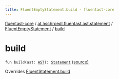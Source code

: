 ```yaml
---
title: FluentEmptyStatement.build - fluentast-core
---
```


[fluentast-core](../../index.html) / [at.hschroedl.fluentast.ast.statement](../index.html) / [FluentEmptyStatement](index.html) / [build](.)

# build

`fun build(ast: `[`AST`](https://help.eclipse.org/neon/topic/org.eclipse.jdt.doc.isv/reference/api/org/eclipse/jdt/core/dom/AST.html)`): `[`Statement`](https://help.eclipse.org/neon/topic/org.eclipse.jdt.doc.isv/reference/api/org/eclipse/jdt/core/dom/Statement.html) [(source)](https://github.com/hschroedl/FluentAST/tree/master/core/src/main/kotlin//at.hschroedl.fluentast/ast/statement/Statement.kt#L55)

Overrides [FluentStatement.build](../-fluent-statement/build.html)

